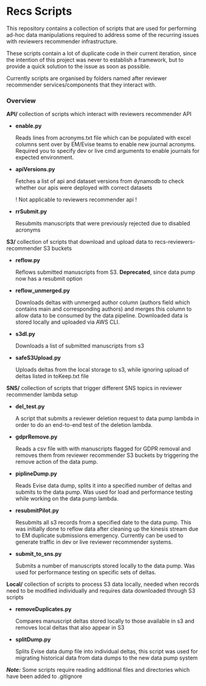 # Recs Scripts
This repository contains a collection of scripts that are used for performing ad-hoc data manipulations required to address some of the recurring issues with reviewers recommender infrastructure.

These scripts contain a lot of duplicate code in their current iteration, since the intention of this project was never to establish a framework, but to provide a quick solution to the issue as soon as possible.

Currently scripts are organised by folders named after reviewer recommender services/components that they interact with.

### Overview

**API/** collection of scripts which interact with reviewers recommender API

* **enable.py** 

	Reads lines from acronyms.txt file which can be populated with excel columns sent over by EM/Evise teams to enable new journal acronyms. Required you to specify dev or live cmd arguments to enable journals for expected environment.

* **apiVersions.py**

	Fetches a list of api and dataset versions from dynamodb to check whether our apis were deployed with correct datasets
	
	! Not applicable to reviewers recommender api !
* **rrSubmit.py**

	Resubmits manuscripts that were previously rejected due to disabled acronyms
	
**S3/** collection of scripts that download and upload data to recs-reviewers-recommender S3 buckets

* **reflow.py**

	Reflows submitted manuscripts from S3. **Deprecated**, since data pump now has a resubmit option
* **reflow_unmerged.py**

	Downloads deltas with unmerged author column (authors field which contains main and corresponding authors) and merges this column to allow data to be consumed by the data pipeline. Downloaded data is stored locally and uploaded via AWS CLI.

* **s3dl.py**


	Downloads a list of submitted manuscripts from s3
* **safeS3Upload.py**

	Uploads deltas from the local storage to s3, while ignoring upload of deltas listed in toKeep.txt file

**SNS/** collection of scripts that trigger different SNS topics in reviewer recommender lambda setup

* **del_test.py** 

	A script that submits a reviewer deletion request to data pump lambda in order to do an end-to-end test of the deletion lambda.
* **gdprRemove.py**

	Reads a csv file with with manuscripts flagged for GDPR removal and removes them from reviewer recommender S3 buckets by triggering the remove action of the data pump.
* **piplineDump.py**

	Reads Evise data dump, splits it into a specified number of deltas and submits to the data pump. Was used for load and performance testing while working on the data pump lambda.
* **resubmitPilot.py**

	Resubmits all s3 records from a specified date to the data pump. This was initially done to reflow data after cleaning up the kinesis stream due to EM duplicate submissions emergency. Currently can be used to generate traffic in dev or live reviewer recommender systems.
* **submit\_to_sns.py**

	Submits a number of manuscripts stored locally to the data pump. Was used for performance testing on specific sets of deltas.

**Local/** collection of scripts to process S3 data locally, needed when records need to be modified individually and requires data downloaded through S3 scripts

* **removeDuplicates.py** 

	Compares manuscript deltas stored locally to those available in s3 and removes local deltas that also appear in S3
* **splitDump.py**

	Splits Evise data dump file into individual deltas, this script was used for migrating historical data from data dumps to the new data pump system

***Note:*** Some scripts require reading additional files and directories which have been added to .gitignore